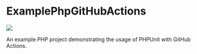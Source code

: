 # ExamplePhpGitHubActions

![](https://github.com/eylemugurel/ExamplePhpGitHubActions/actions/workflows/test.yml/badge.svg)

An example PHP project demonstrating the usage of PHPUnit with GitHub Actions.
